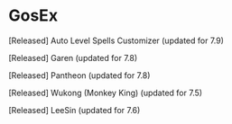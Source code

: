 # GosEx

[Released] Auto Level Spells Customizer (updated for 7.9)

[Released] Garen (updated for 7.8)

[Released] Pantheon (updated for 7.8)

[Released] Wukong (Monkey King) (updated for 7.5)

[Released] LeeSin (updated for 7.6)
